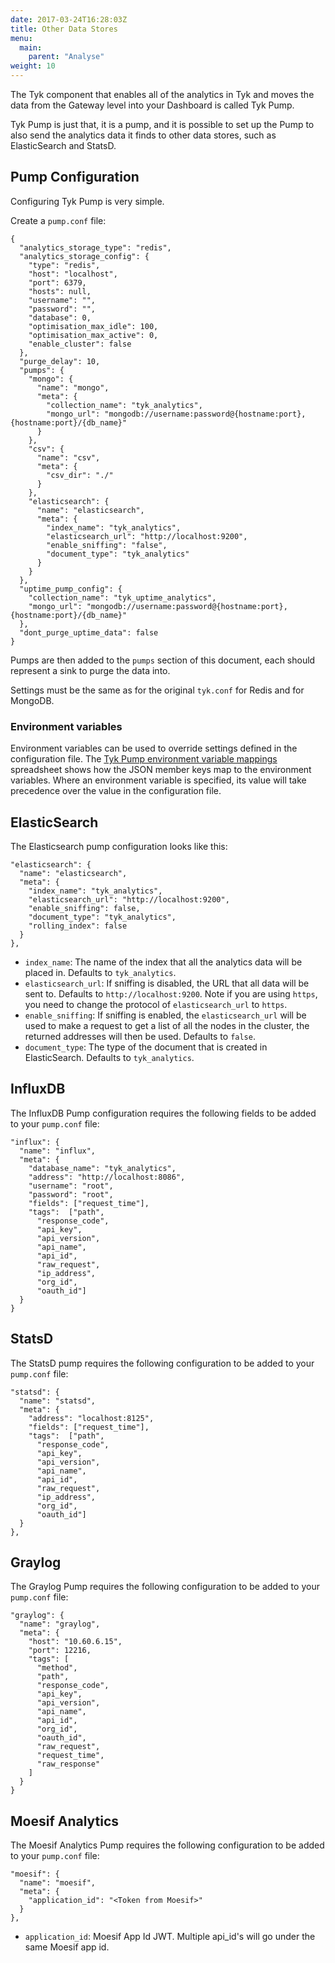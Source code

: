 ```yaml
---
date: 2017-03-24T16:28:03Z
title: Other Data Stores
menu:
  main:
    parent: "Analyse"
weight: 10 
---
```


The Tyk component that enables all of the analytics in Tyk and moves the data from the Gateway level into your Dashboard is called Tyk Pump.

Tyk Pump is just that, it is a pump, and it is possible to set up the Pump to also send the analytics data it finds to other data stores, such as ElasticSearch and StatsD.

## <a name="pump-configuration"></a> Pump Configuration

Configuring Tyk Pump is very simple.

Create a `pump.conf` file:

```{.copyWrapper}
{
  "analytics_storage_type": "redis",
  "analytics_storage_config": {
    "type": "redis",
    "host": "localhost",
    "port": 6379,
    "hosts": null,
    "username": "",
    "password": "",
    "database": 0,
    "optimisation_max_idle": 100,
    "optimisation_max_active": 0,
    "enable_cluster": false
  },
  "purge_delay": 10,
  "pumps": {
    "mongo": {
      "name": "mongo",
      "meta": {
        "collection_name": "tyk_analytics",
        "mongo_url": "mongodb://username:password@{hostname:port},{hostname:port}/{db_name}"
      }
    },
    "csv": {
      "name": "csv",
      "meta": {
        "csv_dir": "./"
      }
    },
    "elasticsearch": {
      "name": "elasticsearch",
      "meta": {
        "index_name": "tyk_analytics",
        "elasticsearch_url": "http://localhost:9200",
        "enable_sniffing": "false",
        "document_type": "tyk_analytics"
      }
    }
  },
  "uptime_pump_config": {
    "collection_name": "tyk_uptime_analytics",
    "mongo_url": "mongodb://username:password@{hostname:port},{hostname:port}/{db_name}"
  },
  "dont_purge_uptime_data": false
}
```

Pumps are then added to the `pumps` section of this document, each should represent a sink to purge the data into.

Settings must be the same as for the original `tyk.conf` for Redis and for MongoDB.

### Environment variables

Environment variables can be used to override settings defined in the configuration file. The [Tyk Pump environment variable mappings][1] spreadsheet shows how the JSON member keys map to the environment variables. Where an environment variable is specified, its value will take precedence over the value in the configuration file.

## <a name="elasticsearch"></a> ElasticSearch

The Elasticsearch pump configuration looks like this:

```{.copyWrapper}
"elasticsearch": {
  "name": "elasticsearch",
  "meta": {
    "index_name": "tyk_analytics",
    "elasticsearch_url": "http://localhost:9200",
    "enable_sniffing": false,
    "document_type": "tyk_analytics",
    "rolling_index": false
  }
},
```

*   `index_name`: The name of the index that all the analytics data will be placed in. Defaults to `tyk_analytics`.
*   `elasticsearch_url`: If sniffing is disabled, the URL that all data will be sent to. Defaults to `http://localhost:9200`. Note if you are using `https`, you need to change the protocol of `elasticsearch_url` to `https`.
*   `enable_sniffing`: If sniffing is enabled, the `elasticsearch_url` will be used to make a request to get a list of all the nodes in the cluster, the returned addresses will then be used. Defaults to `false`.
*   `document_type`: The type of the document that is created in ElasticSearch. Defaults to `tyk_analytics`.

## <a name="influxdb"></a> InfluxDB

The InfluxDB Pump configuration requires the following fields to be added to your `pump.conf` file:

```{.copyWrapper}
"influx": {
  "name": "influx",
  "meta": {
    "database_name": "tyk_analytics",
    "address": "http://localhost:8086",
    "username": "root",
    "password": "root",
    "fields": ["request_time"],
    "tags":  ["path",
      "response_code",
      "api_key",
      "api_version",
      "api_name",
      "api_id",
      "raw_request",
      "ip_address",
      "org_id",
      "oauth_id"]
  }
}
```

## <a name="statsd"></a> StatsD

The StatsD pump requires the following configuration to be added to your `pump.conf` file:

```{.copyWrapper}
"statsd": {
  "name": "statsd",
  "meta": {
    "address": "localhost:8125",
    "fields": ["request_time"],
    "tags":  ["path",
      "response_code",
      "api_key",
      "api_version",
      "api_name",
      "api_id",
      "raw_request",
      "ip_address",
      "org_id",
      "oauth_id"]
  }
},
```

## <a name="graylog"></a> Graylog

The Graylog Pump requires the following configuration to be added to your `pump.conf` file:

```{.copyWrapper}
"graylog": {
  "name": "graylog",
  "meta": {
    "host": "10.60.6.15",
    "port": 12216,
    "tags": [
      "method",
      "path",
      "response_code",
      "api_key",
      "api_version",
      "api_name",
      "api_id",
      "org_id",
      "oauth_id",
      "raw_request",
      "request_time",
      "raw_response"
    ]
  }
}
```

## <a name="moesif"></a> Moesif Analytics

The Moesif Analytics Pump requires the following configuration to be added to your `pump.conf` file:

```{.copyWrapper}
"moesif": {
  "name": "moesif",
  "meta": {
    "application_id": "<Token from Moesif>"
  }
},
```

*   `application_id`: Moesif App Id JWT. Multiple api_id's will go under the same Moesif app id.

[1]: /docs/others/Gateway-Environment-Vars.xlsx
